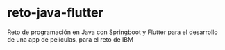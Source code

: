 # reto-java-flutter
Reto de programación en Java con Springboot y Flutter para el desarrollo de una app de películas, para el reto de IBM
